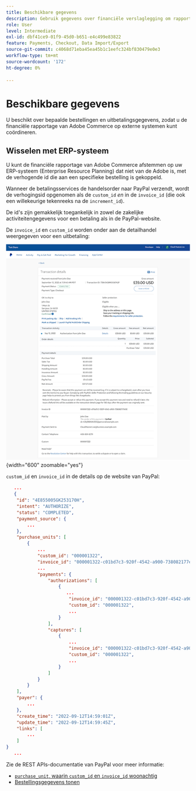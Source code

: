 ```yaml
---
title: Beschikbare gegevens
description: Gebruik gegevens over financiële verslaglegging om rapportage te combineren met systemen voor niet-handel.
role: User
level: Intermediate
exl-id: dbf41ce9-01f9-45d0-b651-e4c499e83822
feature: Payments, Checkout, Data Import/Export
source-git-commit: c4068d71eba45ea45b1c1eefc324bf830479e0e3
workflow-type: tm+mt
source-wordcount: '172'
ht-degree: 0%

---
```


# Beschikbare gegevens

U beschikt over bepaalde bestellingen en uitbetalingsgegevens, zodat u de financiële rapportage van Adobe Commerce op externe systemen kunt coördineren.

## Wisselen met ERP-systeem

U kunt de financiële rapportage van Adobe Commerce afstemmen op uw ERP-systeem (Enterprise Resource Planning) dat niet van de Adobe is, met de verhogende id die aan een specifieke bestelling is gekoppeld.

Wanneer de betalingsservices de handelsorder naar PayPal verzendt, wordt de verhogingsid opgenomen als de `custom_id` _en_ in de `invoice_id` (die ook een willekeurige tekenreeks na de `increment_id`).

De id&#39;s zijn gemakkelijk toegankelijk in zowel de zakelijke activiteitengegevens voor een betaling als in de PayPal-website.

De `invoice_id` en `custom_id` worden onder aan de detailhandel weergegeven voor een uitbetaling:

![`custom_id` in detail van de handelsactiviteit](assets/merchant-activity-ids.png){width="600" zoomable="yes"}

`custom_id` en `invoice_id` in de details op de website van PayPal:

```json
   ...
   {
    "id": "4E855005GK253170H",
    "intent": "AUTHORIZE",
    "status": "COMPLETED",
    "payment_source": {
        ...
    },
    "purchase_units": [
        {
            ...
            "custom_id": "000001322",
            "invoice_id": "000001322-c01bd7c3-920f-4542-a900-738082177e92",
            ...
            "payments": {
                "authorizations": [
                    {
                       ...
                        "invoice_id": "000001322-c01bd7c3-920f-4542-a900-738082177e92",
                        "custom_id": "000001322",
                        ...
                    }
                ],
                "captures": [
                    {
                        ...
                        "invoice_id": "000001322-c01bd7c3-920f-4542-a900-738082177e92",
                        "custom_id": "000001322",
                        ...
                    }
                ]
            }
        }
    ],
    "payer": {
        ...
    },
    "create_time": "2022-09-12T14:59:01Z",
    "update_time": "2022-09-12T14:59:45Z",
    "links": [
        ...
    ]
}
   ...
```

Zie de REST APIs-documentatie van PayPal voor meer informatie:

* [`purchase_unit`, waarin `custom_id` en `invoice_id` woonachtig](https://developer.paypal.com/docs/api/orders/v2/#definition-purchase_unit:~:text=Read%20only.-,purchase_unit,-Collapse)
* [Bestellingsgegevens tonen](https://developer.paypal.com/docs/api/orders/v2/#orders_get)

